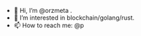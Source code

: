 - 👋 Hi, I’m @orzmeta .
- 👀 I’m interested in blockchain/golang/rust.
- 📫 How to reach me: @p

<!---
orzmeta/orzmeta is a ✨ special ✨ repository because its `README.md` (this file) appears on your GitHub profile.
You can click the Preview link to take a look at your changes.
--->
